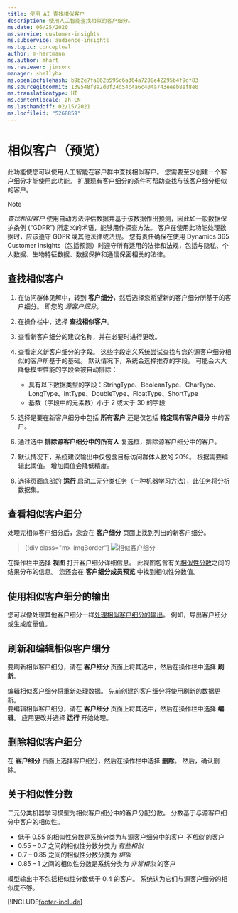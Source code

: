 ```yaml
---
title: 使用 AI 查找相似客户
description: 使用人工智能查找相似的客户细分。
ms.date: 06/25/2020
ms.service: customer-insights
ms.subservice: audience-insights
ms.topic: conceptual
author: m-hartmann
ms.author: mhart
ms.reviewer: jimsonc
manager: shellyha
ms.openlocfilehash: b9b2e7fa862b595c6a364a7208e42295b4f9df83
ms.sourcegitcommit: 139548f8a2d0f24d54c4a6c404a743eeeb8ef8e0
ms.translationtype: HT
ms.contentlocale: zh-CN
ms.lasthandoff: 02/15/2021
ms.locfileid: "5268859"
---
```

# <a name="similar-customers-preview"></a>相似客户（预览）

此功能使您可以使用人工智能在客户群中查找相似客户。 您需要至少创建一个客户细分才能使用此功能。 扩展现有客户细分的条件可帮助查找与该客户细分相似的客户。

> [!NOTE]
> *查找相似客户* 使用自动方法评估数据并基于该数据作出预测，因此如一般数据保护条例 (“GDPR”) 所定义的术语，能够用作探查方法。 客户在使用此功能处理数据时，应该遵守 GDPR 或其他法律或法规。 您有责任确保在使用 Dynamics 365 Customer Insights（包括预测）时遵守所有适用的法律和法规，包括与隐私、个人数据、生物特征数据、数据保护和通信保密相关的法律。

## <a name="finding-similar-customers"></a>查找相似客户

1. 在访问群体见解中，转到 **客户细分**，然后选择您希望新的客户细分所基于的客户细分。 即您的 *源客户细分*。

1. 在操作栏中，选择 **查找相似客户**。

1. 查看新客户细分的建议名称，并在必要时进行更改。

1. 查看定义新客户细分的字段。 这些字段定义系统尝试查找与您的源客户细分相似的客户所基于的基础。 默认情况下，系统会选择推荐的字段。
  可能会大大降低模型性能的字段会被自动排除：
  
   - 具有以下数据类型的字段：StringType、BooleanType、CharType、LongType、IntType、DoubleType、FloatType、ShortType
   - 基数（字段中的元素数）小于 2 或大于 30 的字段

1. 选择是要在新客户细分中包括 **所有客户** 还是仅包括 **特定现有客户细分** 中的客户。

1. 通过选中 **排除源客户细分中的所有人** 复选框，排除源客户细分中的客户。

1. 默认情况下，系统建议输出中仅包含目标访问群体人数的 20%。 根据需要编辑此阈值。 增加阈值会降低精度。

1. 选择页面底部的 **运行** 启动二元分类任务（一种机器学习方法），此任务将分析数据集。

## <a name="view-the-similar-segment"></a>查看相似客户细分

处理完相似客户细分后，您会在 **客户细分** 页面上找到列出的新客户细分。

> [!div class="mx-imgBorder"]
> ![相似客户细分](media/expanded-segment.png "相似客户细分")

在操作栏中选择 **视图** 打开客户细分详细信息。 此视图包含有关[相似性分数](#about-similarity-scores)之间的结果分布的信息。 您还会在 **客户细分成员预览** 中找到相似性分数值。

## <a name="use-the-output-of-a-similar-segment"></a>使用相似客户细分的输出

您可以像处理其他客户细分一样[处理相似客户细分的输出](segments.md)。 例如，导出客户细分或生成度量值。

## <a name="refresh-and-edit-a-similar-segment"></a>刷新和编辑相似客户细分

要刷新相似客户细分，请在 **客户细分** 页面上将其选中，然后在操作栏中选择 **刷新**。

编辑相似客户细分将重新处理数据。 先前创建的客户细分将使用刷新的数据更新。    
要编辑相似客户细分，请在 **客户细分** 页面上将其选中，然后在操作栏中选择 **编辑**。 应用更改并选择 **运行** 开始处理。

## <a name="delete-a-similar-segment"></a>删除相似客户细分

在 **客户细分** 页面上选择客户细分，然后在操作栏中选择 **删除**。 然后，确认删除。

## <a name="about-similarity-scores"></a>关于相似性分数

二元分类机器学习模型为相似客户细分中的客户分配分数。 分数基于与源客户细分中客户的相似性。

- 低于 0.55 的相似性分数是系统分类为与源客户细分中的客户 *不相似* 的客户
- 0.55 – 0.7 之间的相似性分数分类为 *有些相似*
- 0.7 – 0.85 之间的相似性分数分类为 *相似*
- 0.85 – 1 之间的相似性分数是系统分类为 *非常相似* 的客户

模型输出中不包括相似性分数低于 0.4 的客户。 系统认为它们与源客户细分的相似度不够。


[!INCLUDE[footer-include](../includes/footer-banner.md)]